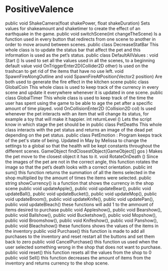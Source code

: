 # PositiveValence
public void ShakeCamera(float shakePower, float shakeDuration) Sets values for shakeamount and shaketimer to create the effect of an earthquake in the game.
public void switchScene(int changeTheScene) Is a function used in every button that redirects from one scene to another in order to move around between scenes.
public class DecreaseStatBar This whole class is to update the status bar that affect the pet and this information is used as the pet’s status.
public class DefaultAllValues :
void Start () Is used to set all the values used in all the scenes, to a beginning default value
void OnTriggerEnter2D(Collider2D other) Is used on the trashcan to get rid of the items that have no use left.
void SpawnFireAlongOutline and void SpawnFireAtPosition(Vector2 position) Are both used to generate the fire effect in the kitchen scene
public class GlobalCoin This whole class is used to keep track of the currency in every scene and update it everywhere whenever it is updated in one scene.
public class GlobalTimer This whole class is used to keep track of the time the user has spent using the game to be able to age the pet after a specific amount of time played.
void OnCollisionEnter2D (Collision2D col) Is used whenever the pet interacts with an item that will change its status, for example a toy that will make it happier.
int returnLevel () Lets the script know in which stage the pet should be in
public class PetDeaths This whole class interacts with the pet status and returns an image of the dead pet depending on the pet status. 
public class PetEmotion : Program keeps track of the pet's state of being. Updated in May by Melissa to change the settings to a global so that the health will be kept constants throughout the different scenes.
GameObject findClosestObject(GameObject[] gos ) Makes the pet move to the closest object it has to it.
void RotateOnDeath () Since the images of the pet are not in the correct angle, this function rotates the image so that the pet’s death looks with a correct orientation.
public int sum() this function returns the summation of all the items selected in the shop multiplied by the amount of times the items were selected.
public string showCurrency() is a function that shows the currency in the shop scene
public void updateApple(), public void updateBear(), public void updateBall(), public void updateBucket(), public void updateMop(), public void updateBroom(), public void updateKnife(), public void updatePan(), public void updateBleach()   these functions will add 1 to the ammount of items desired to purchase
public void Appleshow(), public void Bearshow(), public void Ballshow(), public void Bucketshow(), public void Mopshow(), public void Broomshow(), public void Knifeshow(), public void Panshow(), public void Bleachshow()   these functions shows the values of the items in the inventory
public void Purchase()  this function is made to add all purchases to the inventory and reset restart all the buttons and set them back to zero
public void CancelPurchase()  this function us used when the user selected something wrong in the shop that does not want to purchase.
public void reset()  this function resets all the values from the shop to 0
public void Sell()  this function decreases the amount of items from the inventory and returns currency to the shop scene.

